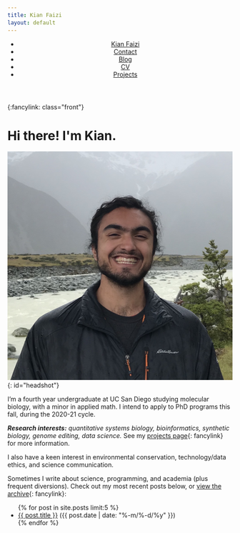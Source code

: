```yaml
---
title: Kian Faizi
layout: default
---
```

<header>
    <nav>
        <ul>
            <li><a href="/" class="active">Kian Faizi</a></li>
            <li><a href="/contact.html">Contact</a></li>
            <li><a href="/blog.html">Blog</a></li>
            <li><a href="/cv.html">CV</a></li>
            <li><a href="/projects.html">Projects</a></li>
        </ul>
    </nav>
</header>

{:fancylink: class="front"}

# Hi there! I'm Kian.

![aoraki-headshot](/assets/headshot_web.jpg){: id="headshot"}

I’m a fourth year undergraduate at UC San Diego studying molecular biology, with a minor in applied math. I intend to apply to PhD programs this fall, during the 2020-21 cycle.

_**Research interests:** quantitative systems biology, bioinformatics, synthetic biology, genome editing, data science._ See my [projects page]{: fancylink} for more information.

I also have a keen interest in environmental conservation, technology/data ethics, and science communication.

Sometimes I write about science, programming, and academia (plus frequent diversions). Check out my most recent posts below, or [view the archive]{: fancylink}:

<ul>
  {% for post in site.posts limit:5 %}
    <li>
      <a href="{{ post.url }}">{{ post.title }}</a> <span id="post-date">({{ post.date | date: "%-m/%-d/%y" }})</span>
    </li>
  {% endfor %}
</ul>

[projects page]: /projects.html
[view the archive]: /blog.html
